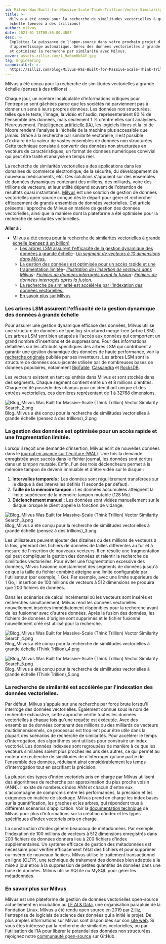 ```yaml
---
id: Milvus-Was-Built-for-Massive-Scale-Think-Trillion-Vector-Similarity-Search.md
title: >-
  Milvus a été conçu pour la recherche de similitudes vectorielles à grande
  échelle (pensez à des trillions)
author: milvus
date: 2021-01-13T08:56:00.480Z
desc: >-
  Exploitez la puissance de l'open-source dans votre prochain projet d'IA ou
  d'apprentissage automatique. Gérez des données vectorielles à grande échelle
  et optimisez la recherche par similarité avec Milvus.
cover: assets.zilliz.com/1_9a6be0b54f.jpg
tag: Engineering
canonicalUrl: >-
  https://zilliz.com/blog/Milvus-Was-Built-for-Massive-Scale-Think-Trillion-Vector-Similarity-Search
---
```

<custom-h1>Milvus a été conçu pour la recherche de similitudes vectorielles à grande échelle (pensez à des trillions)</custom-h1><p>Chaque jour, un nombre incalculable d'informations critiques pour l'entreprise sont gâchées parce que les sociétés ne parviennent pas à donner un sens à leurs propres données. Les données non structurées, telles que le texte, l'image, la vidéo et l'audio, représenteraient 80 % de l'ensemble des données, mais seulement 1 % d'entre elles sont analysées. Heureusement, l'<a href="https://medium.com/unstructured-data-service/the-easiest-way-to-search-among-1-billion-image-vectors-d6faf72e361f">intelligence artificielle (IA)</a>, les logiciels libres et la loi de Moore rendent l'analyse à l'échelle de la machine plus accessible que jamais. Grâce à la recherche par similarité vectorielle, il est possible d'extraire de la valeur de vastes ensembles de données non structurées. Cette technique consiste à convertir des données non structurées en vecteurs de caractéristiques, un format de données numériques convivial qui peut être traité et analysé en temps réel.</p>
<p>La recherche de similarités vectorielles a des applications dans les domaines du commerce électronique, de la sécurité, du développement de nouveaux médicaments, etc. Ces solutions s'appuient sur des ensembles de données dynamiques contenant des millions, des milliards, voire des trillions de vecteurs, et leur utilité dépend souvent de l'obtention de résultats quasi instantanés. <a href="https://milvus.io/">Milvus</a> est une solution de gestion de données vectorielles open-source conçue dès le départ pour gérer et rechercher efficacement de grands ensembles de données vectorielles. Cet article présente l'approche de Milvus en matière de gestion des données vectorielles, ainsi que la manière dont la plateforme a été optimisée pour la recherche de similarités vectorielles.</p>
<p><strong>Aller à :</strong></p>
<ul>
<li><a href="#milvus-was-built-for-massive-scale-think-trillion-vector-similarity-search">Milvus a été conçu pour la recherche de similarités vectorielles à grande échelle (pensez à un billion)</a><ul>
<li><a href="#lsm-trees-keep-dynamic-data-management-efficient-at-massive-scales">Les arbres LSM assurent l'efficacité de la gestion dynamique des données à grande échelle</a>- <a href="#a-segment-of-10-dimensional-vectors-in-milvus"><em>Un segment de vecteurs à 10 dimensions dans Milvus.</em></a></li>
<li><a href="#data-management-is-optimized-for-rapid-access-and-limited-fragmentation">La gestion des données est optimisée pour un accès rapide et une fragmentation limitée</a>- <a href="#an-illustration-of-inserting-vectors-in-milvus"><em>Illustration de l'insertion de vecteurs dans Milvus</em></a>- <a href="#queried-data-files-before-the-merge"><em>Fichiers de données interrogés avant la fusion</em></a>- <a href="#queried-data-files-after-the-merge"><em>Fichiers de données interrogés après la fusion.</em></a></li>
<li><a href="#similarity-searched-is-accelerated-by-indexing-vector-data">La recherche de similarité est accélérée par l'indexation des données vectorielles.</a></li>
<li><a href="#learn-more-about-milvus">En savoir plus sur Milvus</a></li>
</ul></li>
</ul>
<h3 id="LSM-trees-keep-dynamic-data-management-efficient-at-massive-scales" class="common-anchor-header">Les arbres LSM assurent l'efficacité de la gestion dynamique des données à grande échelle</h3><p>Pour assurer une gestion dynamique efficace des données, Milvus utilise une structure de données de type log-structured merge-tree (arbre LSM). Les arbres LSM sont bien adaptés à l'accès aux données qui comportent un grand nombre d'insertions et de suppressions. Pour des informations détaillées sur les attributs spécifiques des arbres LSM qui contribuent à garantir une gestion dynamique des données de haute performance, voir la <a href="http://paperhub.s3.amazonaws.com/18e91eb4db2114a06ea614f0384f2784.pdf">recherche originale</a> publiée par ses inventeurs. Les arbres LSM sont la structure de données sous-jacente utilisée par de nombreuses bases de données populaires, notamment <a href="https://cloud.google.com/bigtable">BigTable</a>, <a href="https://cassandra.apache.org/">Cassandra</a> et <a href="https://rocksdb.org/">RocksDB</a>.</p>
<p>Les vecteurs existent en tant qu'entités dans Milvus et sont stockés dans des segments. Chaque segment contient entre un et 8 millions d'entités. Chaque entité possède des champs pour un identifiant unique et des entrées vectorielles, ces dernières représentant de 1 à 32768 dimensions.</p>
<p>
  
   <span class="img-wrapper"> <img translate="no" src="https://assets.zilliz.com/Blog_Milvus_Was_Built_for_Massive_Scale_Think_Trillion_Vector_Similarity_Search_2_492d31c7a0.png" alt="Blog_Milvus Was Built for Massive-Scale (Think Trillion) Vector Similarity Search_2.png" class="doc-image" id="blog_milvus-was-built-for-massive-scale-(think-trillion)-vector-similarity-search_2.png" />
   </span> <span class="img-wrapper"> <span>Blog_Milvus a été conçu pour la recherche de similitudes vectorielles à grande échelle (pensez à des trillions)_2.png</span> </span></p>
<h3 id="Data-management-is-optimized-for-rapid-access-and-limited-fragmentation" class="common-anchor-header">La gestion des données est optimisée pour un accès rapide et une fragmentation limitée.</h3><p>Lorsqu'il reçoit une demande d'insertion, Milvus écrit de nouvelles données dans le <a href="https://milvus.io/docs/v0.11.0/write_ahead_log.md">journal en avance sur l'écriture (WAL)</a>. Une fois la demande enregistrée avec succès dans le fichier journal, les données sont écrites dans un tampon mutable. Enfin, l'un des trois déclencheurs permet à la mémoire tampon de devenir immuable et d'être vidée sur le disque :</p>
<ol>
<li><strong>Intervalles temporels :</strong> Les données sont régulièrement transférées sur le disque à des intervalles définis (1 seconde par défaut).</li>
<li><strong>Taille de la mémoire tampon :</strong> Les données accumulées atteignent la limite supérieure de la mémoire tampon mutable (128 Mo).</li>
<li><strong>Déclenchement manuel :</strong> Les données sont vidées manuellement sur le disque lorsque le client appelle la fonction de vidange.</li>
</ol>
<p>
  
   <span class="img-wrapper"> <img translate="no" src="https://assets.zilliz.com/Blog_Milvus_Was_Built_for_Massive_Scale_Think_Trillion_Vector_Similarity_Search_3_852dc2c9bb.png" alt="Blog_Milvus Was Built for Massive-Scale (Think Trillion) Vector Similarity Search_3.png" class="doc-image" id="blog_milvus-was-built-for-massive-scale-(think-trillion)-vector-similarity-search_3.png" />
   </span> <span class="img-wrapper"> <span>Blog_Milvus a été conçu pour la recherche de similitudes vectorielles à grande échelle (pensez à des trillions)_3.png</span> </span></p>
<p>Les utilisateurs peuvent ajouter des dizaines ou des millions de vecteurs à la fois, générant des fichiers de données de tailles différentes au fur et à mesure de l'insertion de nouveaux vecteurs. Il en résulte une fragmentation qui peut compliquer la gestion des données et ralentir la recherche de similitudes vectorielles. Pour éviter une fragmentation excessive des données, Milvus fusionne constamment des segments de données jusqu'à ce que la taille du fichier combiné atteigne une limite configurable par l'utilisateur (par exemple, 1 Go). Par exemple, avec une limite supérieure de 1 Go, l'insertion de 100 millions de vecteurs à 512 dimensions ne produira que 200 fichiers de données.</p>
<p>Dans les scénarios de calcul incrémental où les vecteurs sont insérés et recherchés simultanément, Milvus rend les données vectorielles nouvellement insérées immédiatement disponibles pour la recherche avant de les fusionner avec d'autres données. Après la fusion des données, les fichiers de données d'origine sont supprimés et le fichier fusionné nouvellement créé est utilisé pour la recherche.</p>
<p>
  
   <span class="img-wrapper"> <img translate="no" src="https://assets.zilliz.com/Blog_Milvus_Was_Built_for_Massive_Scale_Think_Trillion_Vector_Similarity_Search_4_6bef3d914c.png" alt="Blog_Milvus Was Built for Massive-Scale (Think Trillion) Vector Similarity Search_4.png" class="doc-image" id="blog_milvus-was-built-for-massive-scale-(think-trillion)-vector-similarity-search_4.png" />
   </span> <span class="img-wrapper"> <span>Blog_Milvus a été conçu pour la recherche de similitudes vectorielles à grande échelle (Think Trillion)_4.png</span> </span></p>
<p>
  
   <span class="img-wrapper"> <img translate="no" src="https://assets.zilliz.com/Blog_Milvus_Was_Built_for_Massive_Scale_Think_Trillion_Vector_Similarity_Search_5_3851c2d789.png" alt="Blog_Milvus Was Built for Massive-Scale (Think Trillion) Vector Similarity Search_5.png" class="doc-image" id="blog_milvus-was-built-for-massive-scale-(think-trillion)-vector-similarity-search_5.png" />
   </span> <span class="img-wrapper"> <span>Blog_Milvus a été conçu pour la recherche de similitudes vectorielles à grande échelle (Think Trillion)_5.png</span> </span></p>
<h3 id="Similarity-searched-is-accelerated-by-indexing-vector-data" class="common-anchor-header">La recherche de similarité est accélérée par l'indexation des données vectorielles.</h3><p>Par défaut, Milvus s'appuie sur une recherche par force brute lorsqu'il interroge des données vectorielles. Également connue sous le nom de recherche exhaustive, cette approche vérifie toutes les données vectorielles à chaque fois qu'une requête est exécutée. Avec des ensembles de données contenant des millions ou des milliards de vecteurs multidimensionnels, ce processus est trop lent pour être utile dans la plupart des scénarios de recherche de similarités. Pour accélérer le temps d'interrogation, des algorithmes sont utilisés pour construire un index vectoriel. Les données indexées sont regroupées de manière à ce que les vecteurs similaires soient plus proches les uns des autres, ce qui permet au moteur de recherche de similitudes de n'interroger qu'une partie de l'ensemble des données, réduisant ainsi considérablement les temps d'interrogation tout en sacrifiant la précision.</p>
<p>La plupart des types d'index vectoriels pris en charge par Milvus utilisent des algorithmes de recherche par approximation du plus proche voisin (ANN). Il existe de nombreux index ANN et chacun d'entre eux s'accompagne de compromis entre les performances, la précision et les exigences en matière de stockage. Milvus prend en charge les index basés sur la quantification, les graphes et les arbres, qui répondent tous à différents scénarios d'application. Voir la <a href="https://milvus.io/docs/v0.11.0/index.md#CPU">documentation technique</a> de Milvus pour plus d'informations sur la création d'index et les types spécifiques d'index vectoriels pris en charge.</p>
<p>La construction d'index génère beaucoup de métadonnées. Par exemple, l'indexation de 100 millions de vecteurs à 512 dimensions enregistrés dans 200 fichiers de données donnera lieu à 200 fichiers d'index supplémentaires. Un système efficace de gestion des métadonnées est nécessaire pour vérifier efficacement l'état des fichiers et pour supprimer ou insérer de nouveaux fichiers. Milvus utilise le traitement transactionnel en ligne (OLTP), une technique de traitement des données bien adaptée à la mise à jour et/ou à la suppression de petites quantités de données dans une base de données. Milvus utilise SQLite ou MySQL pour gérer les métadonnées.</p>
<h3 id="Learn-more-about-Milvus" class="common-anchor-header">En savoir plus sur Milvus</h3><p>Milvus est une plateforme de gestion de données vectorielles open-source actuellement en incubation au <a href="https://lfaidata.foundation/">LF AI &amp; Data</a>, une organisation parapluie de la Fondation Linux. Milvus a été rendu open source en 2019 par <a href="https://zilliz.com">Zilliz</a>, l'entreprise de logiciels de science des données qui a initié le projet. De plus amples informations sur Milvus sont disponibles sur son <a href="https://milvus.io/">site web</a>. Si vous êtes intéressé par la recherche de similarités vectorielles, ou par l'utilisation de l'IA pour libérer le potentiel des données non structurées, rejoignez notre <a href="https://github.com/milvus-io">communauté open-source</a> sur GitHub.</p>
